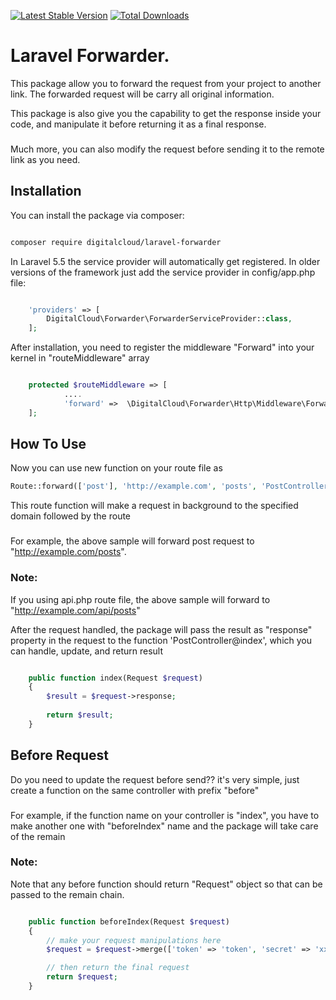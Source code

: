 [![Latest Stable Version](https://poser.pugx.org/digitalcloud/laravel-forwarder/v/stable)](https://packagist.org/packages/digitalcloud/laravel-forwarder)
[![Total Downloads](https://poser.pugx.org/digitalcloud/laravel-forwarder/downloads)](https://packagist.org/packages/digitalcloud/laravel-forwarder)

# Laravel Forwarder.

This package allow you to forward the request from your project to another link.
The forwarded request will be carry all original information.

This package is also give you the capability to get the response inside your code, and manipulate it before returning it as a final response.

###
Much more, you can also modify the request before sending it to the remote link as you need.

## Installation

You can install the package via composer:

```bash

composer require digitalcloud/laravel-forwarder

```

In Laravel 5.5 the service provider will automatically get registered. In older versions of the framework just add the service provider in config/app.php file:

```php

    'providers' => [
        DigitalCloud\Forwarder\ForwarderServiceProvider::class,
    ];

```


After installation, you need to register the middleware "Forward" into your kernel in "routeMiddleware" array
```php

    protected $routeMiddleware => [
            ....
            'forward' =>  \DigitalCloud\Forwarder\Http\Middleware\Forward::class
    ];

```

## How To Use

Now you can use new function on your route file as 

```php
Route::forward(['post'], 'http://example.com', 'posts', 'PostController@index');
```
This route function will make a request in background to the specified domain followed by the route
###
For example, the above sample will forward post request to "http://example.com/posts".

### Note:
If you using api.php route file, the above sample will forward to "http://example.com/api/posts"

After the request handled, the package will pass the result as "response" property in the request to the function  'PostController@index', which you can handle, update, and return result
```php

    public function index(Request $request)
    {
        $result = $request->response;
    
        return $result;
    }

```
## Before Request

Do you need to update the request before send?? it's very simple, just create a function on the same controller with prefix "before"
###
For example, if the function name on your controller is "index", you have to make another one with "beforeIndex" name and the package will take care of the remain

### Note:
Note that any before function should return "Request" object so that can be passed to the remain chain.

```php

    public function beforeIndex(Request $request)
    {
        // make your request manipulations here
        $request = $request->merge(['token' => 'token', 'secret' => 'xxx']);

        // then return the final request
        return $request;
    }

``` 
